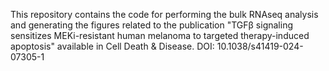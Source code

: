 This repository contains the code for performing the bulk RNAseq analysis and generating the figures related to the publication "TGFβ signaling sensitizes MEKi-resistant human melanoma to targeted therapy-induced apoptosis" available in Cell Death & Disease. DOI: 10.1038/s41419-024-07305-1
